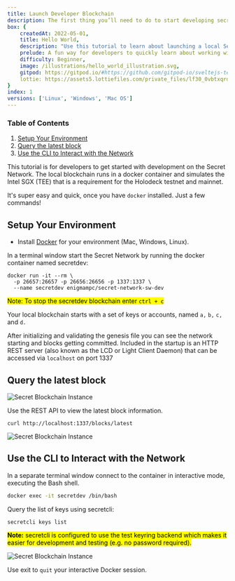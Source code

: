 ```yaml
---
title: Launch Developer Blockchain 
description: The first thing you’ll need to do to start developing secret contracts in your local environment is install and launch a Secret Network blockchain.
box: {
    createdAt: 2022-05-01,
    title: Hello World,
    description: "Use this tutorial to learn about launching a local Secret blockchain, modifying the secret contract, runing unit tests, and viewing debug messages in the node log.", 
    prelude: A fun way for developers to quickly learn about working with secret contracts.,
    difficulty: Beginner,
    image: /illustrations/hello_world_illustration.svg,
    gitpod: https://gitpod.io/#https://github.com/gitpod-io/sveltejs-template,
    lottie: https://assets5.lottiefiles.com/private_files/lf30_0vbtxqrd.json
}
index: 1
versions: ['Linux', 'Windows', 'Mac OS']
---
```

### Table of Contents
1. [Setup Your Environment](#setup-your-environment)
2. [Query the latest block](#query-the-latest-block)
3. [Use the CLI to Interact with the Network](#query-the-latest-block)

This tutorial is for developers to get started with development on the Secret Network. The local blockchain runs in a docker container and simulates the Intel SGX (TEE) that is a requirement for the Holodeck testnet and mainnet.

It's super easy and quick, once you have `docker` installed. Just a few commands!

## Setup Your Environment

- Install [Docker](https://docs.docker.com/get-docker/) for your environment (Mac, Windows, Linux).

<!-- <MarkdownVersionSelect client:visible versions={frontmatter.versions}></MarkdownVersionSelect> -->

<div id="linux" class="version">

In a terminal window start the Secret Network by running the docker container named secretdev:

<!-- <MarkdownCodeSnippet> -->
```
docker run -it --rm \
  -p 26657:26657 -p 26656:26656 -p 1337:1337 \
  --name secretdev enigmampc/secret-network-sw-dev
```
<!-- </MarkdownCodeSnippet> -->

<mark>Note: To stop the secretdev blockchain enter `ctrl + c`</mark>

Your local blockchain starts with a set of keys or accounts, named `a,` `b,` `c,` and `d.`

<!-- <MarkdownImage 
  client:visible
  alt="Image of Secret testnet startup"
  image="/boxes/hello world/secretdev-startup-1.jpg"></MarkdownImage> -->

After initializing and validating the genesis file you can see the network starting and blocks getting committed. Included in the startup is an HTTP REST server (also known as the LCD or Light Client Daemon) that can be accessed via `localhost` on port 1337

## Query the latest block

![Secret Blockchain Instance](/boxes/hello%20world/secretdev-startup-2.jpg)

Use the REST API to view the latest block information.

```
curl http://localhost:1337/blocks/latest
```

![Secret Blockchain Instance](/boxes/hello%20world/rest-blocks.jpg)

## Use the CLI to Interact with the Network

In a separate terminal window connect to the container in interactive mode, executing the Bash shell.

```sh
docker exec -it secretdev /bin/bash
```

Query the list of keys using secretcli:

```
secretcli keys list
```

<mark>__Note:__ secretcli is configured to use the test keyring backend which makes it easier for development and testing (e.g. no password required).</mark>

![Secret Blockchain Instance](/boxes/hello%20world/secretdev-keys.jpg)

Use exit to `quit` your interactive Docker session.

</div>